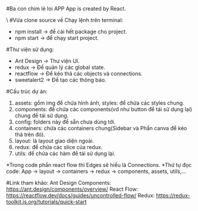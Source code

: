 #Ba con chim lẻ loi APP
App is created by React.

\\
#Vừa clone source về
Chạy lệnh trên terminal:

- npm install -> để cài hết package cho project.
- npm start -> để chạy start project.

#Thư viện sử dụng:

- Ant Design -> Thư viện UI.
- redux -> Để quản lý các global state.
- reactflow -> Để kéo thả các objects và connections.
- sweetalert2 -> Để tạo các thông báo.

#Cấu trúc dự án:

1. assets: gồm img để chứa hình ảnh, styles: để chứa các styles chung.
2. components: để chứa các components(vd như button để tái sử dụng lại) chung để tái sử dụng.
3. config: folders này để sẵn chưa dùng tới.
4. containers: chứa các containers chung(Sidebar và Phần canva để kéo thả trên đó).
5. layout: là layout giao diện ngoài.
6. redux: để chứa các slice của redux.
7. utils: để chứa các hàm để tái sử dụng lại.

\*Trong code phần react flow thì Edges sẽ hiểu là Connections.
\*Thứ tự đọc code: App -> layout -> containers -> redux -> components, assets, utils,...

#Link tham khảo:
Ant Design Components: https://ant.design/components/overview/
React Flow: https://reactflow.dev/docs/guides/uncontrolled-flow/
Redux: https://redux-toolkit.js.org/tutorials/quick-start
